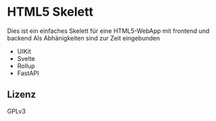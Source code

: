 # HTML5 Skelett

Dies ist ein einfaches Skelett für eine HTML5-WebApp mit frontend und backend
Als Abhänigkeiten sind zur Zeit eingebunden

* UIKit
* Svelte
* Rollup
* FastAPI

## Lizenz
GPLv3

